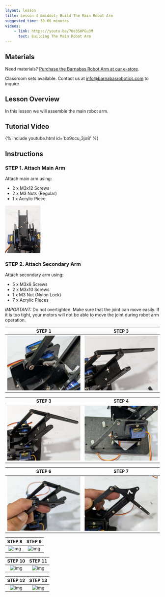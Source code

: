 ```yaml
---
layout: lesson
title: Lesson 4 &middot; Build The Main Robot Arm
suggested_time: 30-60 minutes
videos:
    - link: https://youtu.be/70e3SHPGu3M
      text: Building The Main Robot Arm
---
```




## Materials

Need materials?  [Purchase the Barnabas Robot Arm at our e-store](https://shop.barnabasrobotics.com/collections/classroom-robotics-kits/products/barnabas-arduino-compatible-robot-arm-kit-with-joystick-control-ages-11).  

Classroom sets available.  Contact us at info@barnabasrobotics.com to inquire. 

## Lesson Overview

In this lesson we will assemble the main robot arm.

## Tutorial Video

{% include youtube.html id='bb9ocu_3jo8' %}

## Instructions

### STEP 1. Attach Main Arm

Attach main arm using:

- 2 x M3x12 Screws
- 2 x M3 Nuts (Regular)
- 1 x Acrylic Piece

<img src="arm4 (1).jpg" style="zoom:15%;" class="image center" />

### STEP 2. Attach Secondary Arm

Attach secondary arm using:

- 5 x M3x6 Screws
- 2 x M3x10 Screws
- 1 x M3 Nut (Nylon Lock)
- 7 x Acrylic Pieces

*IMPORTANT:* Do not overtighten.  Make sure that the joint can move easily.  If it is too tight, your motors will not be able to move the joint during robot arm operation.

|                            STEP 1                            |                            STEP 3                            |
| :----------------------------------------------------------: | :----------------------------------------------------------: |
| <img src="arm4 (2).jpg" style="zoom:75%;" class="image center" /> | <img src="arm4 (3).jpg" style="zoom:75%;" class="image center" /> |

|                            STEP 3                            |                            STEP 4                            |
| :----------------------------------------------------------: | :----------------------------------------------------------: |
| <img src="arm4 (4).jpg" style="zoom:75%;" class="image center" /> | <img src="arm4 (5).jpg" style="zoom:75%;" class="image center" /> |

|                            STEP 6                            |                            STEP 7                            |
| :----------------------------------------------------------: | :----------------------------------------------------------: |
| <img src="arm4 (6).jpg" style="zoom:75%;" class="image center" /> | <img src="arm4 (7).jpg" style="zoom:75%;" class="image center" /> |

|                            STEP 8                            |                            STEP 9                            |
| :----------------------------------------------------------: | :----------------------------------------------------------: |
| ![img](file://C:/Users/edwar/Documents/dev/Barnabas-Instructors-Guide/lessons/_robot_arm_acrylic/04/arm4%20(8).jpg?lastModify=1756838449) | ![img](file://C:/Users/edwar/Documents/dev/Barnabas-Instructors-Guide/lessons/_robot_arm_acrylic/04/arm4%20(9).jpg?lastModify=1756838449) |

|                           STEP 10                            |                           STEP 11                            |
| :----------------------------------------------------------: | :----------------------------------------------------------: |
| ![img](file://C:/Users/edwar/Documents/dev/Barnabas-Instructors-Guide/lessons/_robot_arm_acrylic/04/arm4%20(10).jpg?lastModify=1756838449) | ![img](file://C:/Users/edwar/Documents/dev/Barnabas-Instructors-Guide/lessons/_robot_arm_acrylic/04/arm4%20(11).jpg?lastModify=1756838449) |

|                           STEP 12                            |                           STEP 13                            |
| :----------------------------------------------------------: | :----------------------------------------------------------: |
| ![img](file://C:/Users/edwar/Documents/dev/Barnabas-Instructors-Guide/lessons/_robot_arm_acrylic/04/arm4%20(12).jpg?lastModify=1756838449) | ![img](file://C:/Users/edwar/Documents/dev/Barnabas-Instructors-Guide/lessons/_robot_arm_acrylic/04/arm4%20(13).jpg?lastModify=1756838449) |


